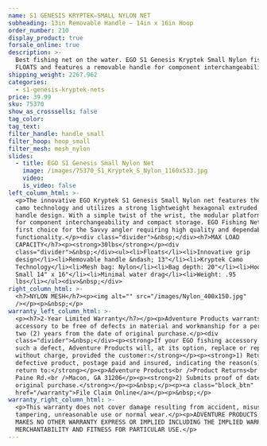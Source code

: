```yaml
---
name: S1 GENESIS KRYPTEK—SMALL NYLON NET
subheading: 13in Removable Handle — 14in x 16in Hoop
order_number: 210
display_product: true
forsale_online: true
description: >-
  Best fishing net on the water. EGO S1 Genesis Kryptek Small Nylon fishing net
  FLOATS and features a removable handle for component interchangeability.
shipping_weight: 2267.962
categories:
  - s1-genesis-kryptek-nets
price: 39.99
sku: 75370
show_as_crosssells: false
tag_color:
tag_text:
filter_handle: handle_small
filter_hoop: hoop_small
filter_mesh: mesh_nylon
slides:
  - title: EGO S1 Genesis Small Nylon Net
    image: /images/75370_S1_Kryptek_S_Nylon_1160x533.jpg
    video:
    is_video: false
left_column_html: >-
  <p>The innovative EGO Kryptek S1 Genesis Small Nylon net features the Kryptek
  camo technology and utilizes a strong lightweight hexagonal extruded aluminum
  handle design. With a simple twist of the wrist, the modular platform allows
  for component interchangeability and compact storage. EGO Fishing Nets are the
  first choice for the Savvy angler requiring high quality and dependable
  functionality.</p><div class="divider">&nbsp;</div><h7>MAX LOAD
  CAPACITY</h7><p><strong>30lbs</strong></p><div
  class="divider">&nbsp;</div><ul><li>Floats</li><li>Innovative grip
  design</li><li>Removable handle &ndash; 13"</li><li>Kryptek Camo
  Technology</li><li>Mesh bag: Nylon</li><li>Bag depth: 20"</li><li>Hoop Size:
  Small 14" x 16"</li><li>Minimal water drag</li><li>Weight: .95
  lbs</li></ul><div>&nbsp;</div>
right_column_html: >-
  <h7>NYLON MESH</h7><p><img alt="" src="/images/Nylon_400x150.jpg"
  /></p><p>&nbsp;</p>
warranty_left_column_html: >-
  <p><h7>2-Year Limited Warranty</h7></p><p>Adventure Products warrants your EGO
  accessory to be free of defects in material and workmanship for a period of
  two (2) years from the date of original purchase.</p><div
  class="divider">&nbsp;</div><p><strong>If your EGO fishing accessory exhibits
  such a defect, Adventure Products will, at its option, replace or repair it
  without charge, provided the customer:</strong></p><p><strong>1) Returns the
  defective product, postage paid and insured, indicating the reason(s) for the
  return to:</strong></p><p>Adventure Products<br />Product Returns<br />889 Guy
  Paine Rd.<br />Macon, GA 31206</p><p><strong>2) Submits proof of date of
  original purchase.</strong></p><p>&nbsp;</p><p><a class="block_btn"
  href="/warranty">File Claim Online</a></p><p>&nbsp;</p>
warranty_right_column_html: >-
  <p>This warranty does not cover damage resulting from accident, misuse, abuse,
  tampering, unreasonable use or normal wear.</p><p>ADVENTURE PRODUCTS, INC.
  MAKES NO OTHER WARRANTY EXPRESS OR IMPLIED INCLUDING THE IMPLIED WARRANTIES OF
  MERCHANTABILITY AND FITNESS FOR PARTICULAR USE.</p>
---
```

